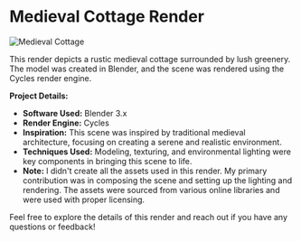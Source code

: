 # Medieval Cottage Render

![Medieval Cottage](https://github.com/user-attachments/assets/cdaefb18-d118-4875-98b4-fa8be5fec4ce)


This render depicts a rustic medieval cottage surrounded by lush greenery. The model was created in Blender, and the scene was rendered using the Cycles render engine.

**Project Details:**
- **Software Used:** Blender 3.x
- **Render Engine:** Cycles
- **Inspiration:** This scene was inspired by traditional medieval architecture, focusing on creating a serene and realistic environment.
- **Techniques Used:** Modeling, texturing, and environmental lighting were key components in bringing this scene to life.
- **Note:** I didn't create all the assets used in this render. My primary contribution was in composing the scene and setting up the lighting and rendering. The assets were sourced from various online libraries and were used with proper licensing.

Feel free to explore the details of this render and reach out if you have any questions or feedback!
